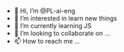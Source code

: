 - 👋 Hi, I’m @PL-ai-eng
- 👀 I’m interested in learn new things
- 🌱 I’m currently learning JS
- 💞️ I’m looking to collaborate on ...
- 📫 How to reach me ...

<!---
PL-ai-eng/PL-ai-eng is a ✨ special ✨ repository because its `README.md` (this file) appears on your GitHub profile.
You can click the Preview link to take a look at your changes.
--->
